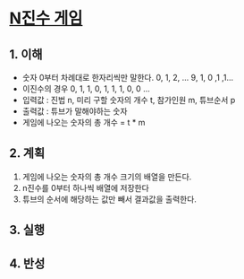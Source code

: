 # [N진수 게임](https://programmers.co.kr/learn/courses/30/lessons/17687)

## 1. 이해

- 숫자 0부터 차례대로 한자리씩만 말한다. 0, 1, 2, ... 9, 1, 0 ,1 ,1...
- 이진수의 경우 0, 1, 1, 0, 1, 1, 1, 0, 0 ...
- 입력값 : 진법 n, 미리 구할 숫자의 개수 t, 참가인원 m, 튜브순서 p
- 출력값 : 튜브가 말해야하는 숫자
- 게임에 나오는 숫자의 총 개수 = t * m

## 2. 계획

1. 게임에 나오는 숫자의 총 개수 크기의 배열을 만든다.
2. n진수를 0부터 하나씩 배열에 저장한다
3. 튜브의 순서에 해당하는 값만 빼서 결과값을 출력한다.

## 3. 실행

## 4. 반성
